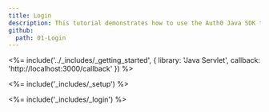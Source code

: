 ```yaml
---
title: Login
description: This tutorial demonstrates how to use the Auth0 Java SDK to add authentication to your Java Servlet web app.
github:
  path: 01-Login
---
```

<%= include('../_includes/_getting_started', { library: 'Java Servlet', callback: 'http://localhost:3000/callback' }) %>

<%= include('_includes/_setup') %>

<%= include('_includes/_login') %>
